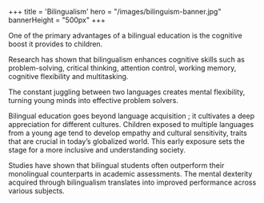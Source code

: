 +++
title = 'Bilingualism'
hero = "/images/bilinguism-banner.jpg"
bannerHeight = "500px"
+++

One of the primary advantages of a bilingual education is the cognitive boost it provides to children.

Research has shown that bilingualism enhances cognitive skills such as problem-solving, critical thinking, attention control, working memory, cognitive flexibility and multitasking.

The constant juggling between two languages creates mental flexibility, turning young minds into effective problem solvers.

Bilingual education goes beyond language acquisition ; it cultivates a deep appreciation for different cultures. Children exposed to multiple languages from a young age tend to develop empathy and cultural sensitivity, traits that are crucial in today’s globalized world. This early exposure sets the stage for a more inclusive and understanding society.

Studies have shown that bilingual students often outperform their monolingual counterparts in academic assessments. The mental dexterity acquired through bilingualism translates into improved performance across various subjects.
